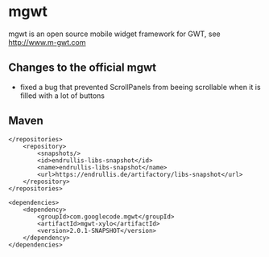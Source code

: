 mgwt
====

mgwt is an open source mobile widget framework for GWT, see http://www.m-gwt.com

Changes to the official mgwt
----------------------------

* fixed a bug that prevented ScrollPanels from beeing scrollable when it is filled with a lot of buttons

Maven
-----

	</repositories>
		<repository>
			<snapshots/>
			<id>endrullis-libs-snapshot</id>
			<name>endrullis-libs-snapshot</name>
			<url>https://endrullis.de/artifactory/libs-snapshot</url>
		</repository>
	</repositories>
	
	<dependencies>
		<dependency>
			<groupId>com.googlecode.mgwt</groupId>
			<artifactId>mgwt-xylo</artifactId>
			<version>2.0.1-SNAPSHOT</version>
		</dependency>
	</dependencies>
